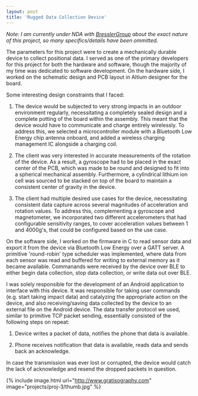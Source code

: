 ```yaml
---
layout: post
title: 'Rugged Data Collection Device'
---
```


<i>Note: I am currently under NDA with <a href="http://bresslergroup.com" target="_blank">BresslerGroup</a> about the exact nature of this project, so many specifics/details have been ommitted.</i>

The parameters for this project were to create a mechanically durable device to collect positional data. I served as one of the primary developers for this project for both the hardware and software, though the majority of my time was dedicated to software development. On the hardware side, I worked on the schematic design and PCB layout in Altium designer for the board. 

Some interesting design constraints that I faced:

1. The device would be subjected to very strong impacts in an outdoor environment regularly, necessitating a completely sealed design and a complete potting of the board within the assembly. This meant that the device would have to communicate and charge entirely wirelessly. To address this, we selected a microcontroller module with a Bluetooth Low Energy chip antenna onboard, and added a wireless charging management IC alongside a charging coil.

2. The client was very interested in accurate measurements of the rotation of the device. As a result, a gyroscope had to be placed in the exact center of the PCB, which was made to be round and designed to fit into a spherical mechanical assembly. Furthermore, a cylindrical lithium ion cell was sourced to be stacked on top of the board to maintain a consistent center of gravity in the device.

3. The client had multiple desired use cases for the device, necessitating consistent data capture across several magnitudes of acceleration and rotation values. To address this, complementing a gyroscope and magnetometer, we incorporated two different accelerometers that had configurable sensitivity ranges, to cover acceleration values between 1 and 4000g's, that could be configured based on the use case.

On the software side, I worked on the firmware in C to read sensor data and export it from the device via Bluetooth Low Energy over a GATT server. A primitive 'round-robin' type scheduler was implemented, where data from each sensor was read and buffered for writing to external memory as it became available. Commanands were received by the device over BLE to either begin data collection, stop data collection, or write data out over BLE. 

I was solely responsible for the development of an Android application to interface with this device. It was responsible for taking user commands (e.g. start taking impact data) and catalyzing the appropriate action on the device, and also receiving/saving data collected by the device to an external file on the Android device. The data transfer protocol we used, similar to primitive TCP packet sending, essentially consisted of the following steps on repeat:

1. Device writes a packet of data, notifies the phone that data is available.

2. Phone receives notification that data is available, reads data and sends back an acknowledge.

In case the transmission was ever lost or corrupted, the device would catch the lack of acknowledge and resend the dropped packets in question. 


{% include image.html url="http://www.gratisography.com" image="projects/proj-3/thumb.jpg" %}

